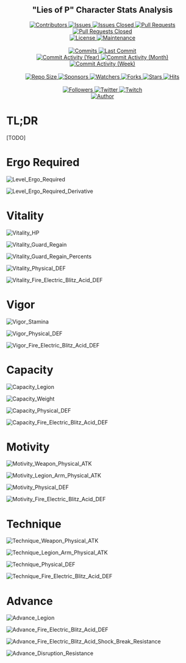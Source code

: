 <p align="center">
	<h2 align="center"><b>"Lies of P" Character Stats Analysis</b></h2>
</p>

<p align="center">
	<a href="https://github.com/greencomfytea/lop-stats-analysis/graphs/contributors">
		<img alt="Contributors" src="https://custom-icon-badges.demolab.com/github/contributors/greencomfytea/lop-stats-analysis?logo=person-add" />
	</a>
	<a href="https://github.com/greencomfytea/lop-stats-analysis/issues">
		<img alt="Issues" src="https://custom-icon-badges.demolab.com/github/issues/greencomfytea/lop-stats-analysis?logo=issue-opened" />
	</a>
	<a href="https://github.com/greencomfytea/lop-stats-analysis/issues">
		<img alt="Issues Closed" src="https://custom-icon-badges.demolab.com/github/issues-closed/greencomfytea/lop-stats-analysis?logo=issue-closed" />
	</a>
	<a href="https://github.com/greencomfytea/lop-stats-analysis/pulls">
		<img alt="Pull Requests" src="https://custom-icon-badges.demolab.com/github/issues-pr/greencomfytea/lop-stats-analysis?logo=git-pull-request" />
	</a>
	<a href="https://github.com/greencomfytea/lop-stats-analysis/pulls">
		<img alt="Pull Requests Closed" src="https://custom-icon-badges.demolab.com/github/issues-pr-closed/greencomfytea/lop-stats-analysis?logo=git-pull-request-closed" />
	</a>
	<br>
	<a href="https://github.com/greencomfytea/lop-stats-analysis/blob/main/LICENSE">
		<img alt="License" src="https://custom-icon-badges.demolab.com/github/license/greencomfytea/lop-stats-analysis?logo=law" />
	</a>
	<a href="">
		<img alt="Maintenance" src="https://custom-icon-badges.demolab.com/maintenance/yes/2023?logo=tools" />
	</a>
	<br>
  <br>
	<a href="https://github.com/greencomfytea/lop-stats-analysis/commits/main">
		<img alt="Commits" src="https://custom-icon-badges.demolab.com/github/commit-activity/t/greencomfytea/lop-stats-analysis?logo=git-commit" />
	</a>
	<a href="https://github.com/greencomfytea/lop-stats-analysis/commits/main">
		<img alt="Last Commit" src="https://custom-icon-badges.demolab.com/github/last-commit/greencomfytea/lop-stats-analysis?logo=git-commit" />
	</a>
	<br>
	<a href="https://github.com/greencomfytea/lop-stats-analysis/graphs/commit-activity">
		<img alt="Commit Activity (Year)" src="https://custom-icon-badges.demolab.com/github/commit-activity/y/greencomfytea/lop-stats-analysis?logo=pulse" />
	</a>
	<a href="https://github.com/greencomfytea/lop-stats-analysis/graphs/commit-activity">
		<img alt="Commit Activity (Month)" src="https://custom-icon-badges.demolab.com/github/commit-activity/m/greencomfytea/lop-stats-analysis?logo=pulse" />
	</a>
	<a href="https://github.com/greencomfytea/lop-stats-analysis/graphs/commit-activity">
		<img alt="Commit Activity (Week)" src="https://custom-icon-badges.demolab.com/github/commit-activity/w/greencomfytea/lop-stats-analysis?logo=pulse" />
	</a>
	<br>
	<br>
	<a href="">
		<img alt="Repo Size" src="https://custom-icon-badges.demolab.com/github/repo-size/greencomfytea/lop-stats-analysis?logo=database" />
	</a>
	<a href="https://github.com/sponsors/greencomfytea">
		<img alt="Sponsors" src="https://custom-icon-badges.demolab.com/github/sponsors/greencomfytea?logo=heart" />
	</a>
	<a href="https://github.com/GreenComfyTea/lop-stats-analysis/watchers">
		<img alt="Watchers" src="https://custom-icon-badges.demolab.com/github/watchers/greencomfytea/lop-stats-analysis?logo=eye" />
	</a>
	<a href="https://github.com/greencomfytea/lop-stats-analysis/forks">
		<img alt="Forks" src="https://custom-icon-badges.demolab.com/github/forks/greencomfytea/lop-stats-analysis?logo=repo-forked" />
	</a>
	<a href="https://github.com/greencomfytea/lop-stats-analysis/stargazers">
		<img alt="Stars" src="https://custom-icon-badges.demolab.com/github/stars/greencomfytea/lop-stats-analysis?logo=star" />
	</a>
	<a href="https://github.com/greencomfytea/lop-stats-analysis/graphs/traffic">
		<img alt="Hits" src="https://custom-icon-badges.demolab.com/endpoint?url=https://hits.dwyl.com/greencomfytea/lop-stats-analysis.json?color=blue&logo=eye" />
	</a>
	<br>
	<br>
	</a>
	<a href="https://github.com/greencomfytea?tab=followers">
		<img alt="Followers" src="https://custom-icon-badges.demolab.com/github/followers/greencomfytea?logo=people" />
	</a>
	<a href="https://twitter.com/greencomfytea">
		<img alt="Twitter" src="https://img.shields.io/twitter/follow/greencomfytea?logo=twitter" />
	</a>
	<a href="https://www.twitch.tv/greencomfytea">
		<img alt="Twitch" src="https://img.shields.io/twitch/status/greencomfytea?logo=twitch" />
	</a>
	<br>
	<a href="https://github.com/greencomfytea">
		<img alt="Author" src="https://custom-icon-badges.demolab.com/badge/author-GreenComfyTea-green?logo=person" />
	</a>
</p>

# TL;DR

[TODO]

# Ergo Required

![Level_Ergo_Required](Images/00_Ergo/00_Level_Ergo_Required.png)

![Level_Ergo_Required_Derivative](Images/00_Ergo/01_Level_Ergo_Required_Derivative.png)

# Vitality

![Vitality_HP](Images/01_Vitality/00_Vitality_HP.png)

![Vitality_Guard_Regain](Images/01_Vitality/01_Vitality_Guard_Regain.png)

![Vitality_Guard_Regain_Percents](Images/01_Vitality/02_Vitality_Guard_Regain_Percents.png)

![Vitality_Physical_DEF](Images/01_Vitality/03_Vitality_Physical_DEF.png)

![Vitality_Fire_Electric_Blitz_Acid_DEF](Images/01_Vitality/04_Vitality_Fire_Electric_Blitz_Acid_DEF.png)

# Vigor

![Vigor_Stamina](Images/02_Vigor/00_Vigor_Stamina.png)

![Vigor_Physical_DEF](Images/02_Vigor/01_Vigor_Physical_DEF.png)

![Vigor_Fire_Electric_Blitz_Acid_DEF](Images/02_Vigor/02_Vigor_Fire_Electric_Blitz_Acid_DEF.png)

# Capacity

![Capacity_Legion](Images/03_Capacity/00_Capacity_Legion.png)

![Capacity_Weight](Images/03_Capacity/01_Capacity_Weight.png)

![Capacity_Physical_DEF](Images/03_Capacity/03_Capacity_Physical_DEF.png)

![Capacity_Fire_Electric_Blitz_Acid_DEF](Images/03_Capacity/04_Capacity_Fire_Electric_Blitz_Acid_DEF.png)

# Motivity

![Motivity_Weapon_Physical_ATK](Images/04_Motivity/00_Motivity_Weapon_Physical_ATK.png)

![Motivity_Legion_Arm_Physical_ATK](Images/04_Motivity/01_Motivity_Legion_Arm_Physical_ATK.png)

![Motivity_Physical_DEF](Images/04_Motivity/02_Motivity_Physical_DEF.png)

![Motivity_Fire_Electric_Blitz_Acid_DEF](Images/04_Motivity/03_Motivity_Fire_Electric_Blitz_Acid_DEF.png)

# Technique

![Technique_Weapon_Physical_ATK](Images/05_Technique/00_Technique_Weapon_Physical_ATK.png)

![Technique_Legion_Arm_Physical_ATK](Images/05_Technique/01_Technique_Legion_Arm_Physical_ATK.png)

![Technique_Physical_DEF](Images/05_Technique/02_Technique_Physical_DEF.png)

![Technique_Fire_Electric_Blitz_Acid_DEF](Images/05_Technique/03_Technique_Fire_Electric_Blitz_Acid_DEF.png)

# Advance

![Advance_Legion](Images/06_Advance/00_Advance_Legion.png)

![Advance_Fire_Electric_Blitz_Acid_DEF](Images/06_Advance/01_Advance_Fire_Electric_Blitz_Acid_DEF.png)

![Advance_Fire_Electric_Blitz_Acid_Shock_Break_Resistance](Images/06_Advance/02_Advance_Fire_Electric_Blitz_Acid_Shock_Break_Resistance.png)

![Advance_Disruption_Resistance](Images/06_Advance/03_Advance_Disruption_Resistance.png)
